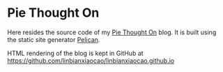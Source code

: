 # Pie Thought On

Here resides the source code of my [Pie Thought On](http://linbianxiaocao.github.io) blog. It is built using the static site generator [Pelican](http://docs.getpelican.com/).

HTML rendering of the blog is kept in GitHub at https://github.com/linbianxiaocao/linbianxiaocao.github.io
